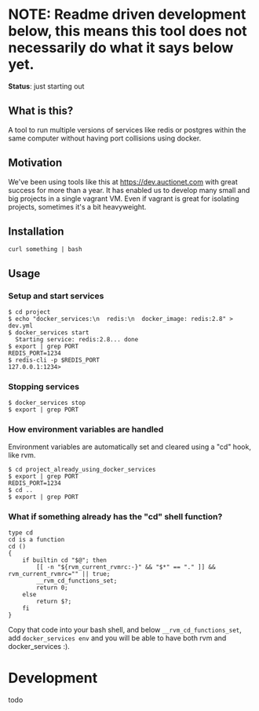 # NOTE: Readme driven development below, this means this tool does not necessarily do what it says below yet.

**Status**: just starting out

## What is this?

A tool to run multiple versions of services like redis or postgres within the same computer without having port collisions using docker.

## Motivation

We've been using tools like this at <https://dev.auctionet.com> with great success for more than a year. It has enabled us to develop many small and big projects in a single vagrant VM. Even if vagrant is great for isolating projects, sometimes it's a bit heavyweight.

## Installation

    curl something | bash

## Usage

### Setup and start services

    $ cd project
    $ echo "docker_services:\n  redis:\n  docker_image: redis:2.8" > dev.yml
    $ docker_services start
      Starting service: redis:2.8... done
    $ export | grep PORT
    REDIS_PORT=1234
    $ redis-cli -p $REDIS_PORT
    127.0.0.1:1234>

### Stopping services

    $ docker_services stop
    $ export | grep PORT

### How environment variables are handled

Environment variables are automatically set and cleared using a "cd" hook, like rvm.

    $ cd project_already_using_docker_services
    $ export | grep PORT
    REDIS_PORT=1234
    $ cd ..
    $ export | grep PORT

### What if something already has the "cd" shell function?

    type cd
    cd is a function
    cd ()
    {
        if builtin cd "$@"; then
            [[ -n "${rvm_current_rvmrc:-}" && "$*" == "." ]] && rvm_current_rvmrc="" || true;
            __rvm_cd_functions_set;
            return 0;
        else
            return $?;
        fi
    }

Copy that code into your bash shell, and below `__rvm_cd_functions_set`, add `docker_services env` and you will be able to have both rvm and docker\_services :).

# Development

todo
